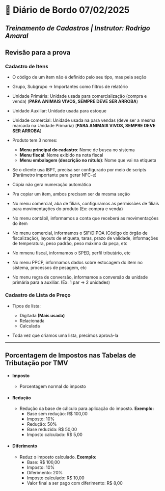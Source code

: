 # 📌 **Diário de Bordo 07/02/2025**
## *Treinamento de Cadastros | Instrutor: Rodrigo Amaral*

## **Revisão para a prova**

### Cadastro de Itens

- O código de um item não é definido pelo seu tipo, mas pela seção

- Grupo, Subgrupo -> Importantes como filtros de relatório

- Unidade Primária: Unidade usada para comercialização (compra e venda) (**PARA ANIMAIS VIVOS, SEMPRE DEVE SER ARROBA**)

- Unidade Auxiliar: Unidade usada para estoque

- Unidade comercial: Unidade usada na para vendas (deve ser a mesma marcada na Unidade Primária) (**PARA ANIMAIS VIVOS, SEMPRE DEVE SER ARROBA**)

- Produto tem 3 nomes:
    - **Menu principal do cadastro**: Nome de busca no sistema
    - **Menu fiscal**: Nome exibido na nota fiscal
    - **Menu embalagem (descrição no rótulo)**: Nome que vai na etiqueta

- Se o cliente usa IBPT, precisa ser configurado por meio de scripts (Parâmetro importante para gerar NFC-e)

- Cópia não gera numeração automática

- Pra copiar um item, ambos precisam ser da mesma seção

- No menu comercial, aba de filiais, configuramos as permissões de filiais para movimentações do produto (Ex: compra e venda)

- No menu contábil, informamos a conta que receberá as movimentações do item

- No menu comercial, informamos o SIF/DIPOA (Código do órgão de fiscalização), layouts de etiqueta, taras, prazo de validade, informações de temperatura, peso padrão, peso máximo da peça, etc

- No mmenu fiscal, informamos o SPED, perfil tributário, etc

- No menu PPCP, informamos dados sobre estocagem do item no sistema, processos de pesagem, etc

- No menu regra de conversão, informamos a conversão da unidade primária para a auxiliar. (Ex: 1 par -> 2 unidades)

### Cadastro de Lista de Preço

- Tipos de lista:
    - Digitada **(Mais usada)**
    - Relacionada
    - Calculada

- Toda vez que criamos uma lista, precimos aprová-la

---

## **Porcentagem de Impostos nas Tabelas de Tributação por TMV**

- #### Imposto
    - Porcentagem normal do imposto

- #### Redução
    - Redução da base de cálculo para aplicação do imposto. **Exemplo:**
        - Base sem redução: R$ 100,00
        - Imposto: 10%
        - Redução: 50%
        - Base reduzida: R$ 50,00
        - Imposto calculado: R$ 5,00

- #### Diferimento
    - Reduz o imposto calculado. **Exemplo:**
        - Base: R$ 100,00
        - Imposto: 10%
        - Diferimento: 20%
        - Imposto calculado: R$ 10,00
        - Valor final a ser pago com diferimento: R$ 8,00